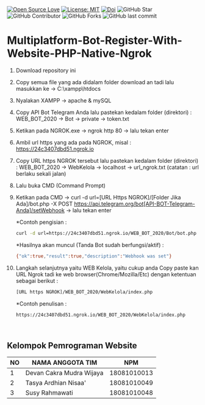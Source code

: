 [![Open Source Love](https://badges.frapsoft.com/os/v1/open-source.svg?style=flat)](https://github.com/ellerbrock/open-source-badges/)
[![License: MIT](https://img.shields.io/badge/License-MIT-blue.svg?logo=github&color=%23F7DF1E)](https://github.com/devancakra/Api-Region-Huruf-Hijaiyah)
[![Doi](https://img.shields.io/badge/Doi-http://dx.doi.org/10.30646/sinus.v19i2.531-blue.svg?logo=google-scholar&color=98FB98)](https://p3m.sinus.ac.id/jurnal/index.php/e-jurnal_SINUS/article/view/531)
![GitHub Star](https://img.shields.io/github/stars/devancakra/Multiplatform-Bot-Register-With-Website-PHP-Native-Ngrok.svg?color=FF69B4)
![GitHub Contributor](https://img.shields.io/github/contributors/devancakra/Multiplatform-Bot-Register-With-Website-PHP-Native-Ngrok.svg?color=FF8C00)
![GitHub Forks](https://img.shields.io/github/forks/devancakra/Multiplatform-Bot-Register-With-Website-PHP-Native-Ngrok.svg?color=00CED1)
![GitHub last commit](https://img.shields.io/github/last-commit/devancakra/Multiplatform-Bot-Register-With-Website-PHP-Native-Ngrok)

# Multiplatform-Bot-Register-With-Website-PHP-Native-Ngrok
1. Download repository ini
2. Copy semua file yang ada didalam folder download an tadi lalu masukkan ke -> C:\xampp\htdocs
3. Nyalakan XAMPP -> apache & mySQL
4. Copy API Bot Telegram Anda lalu pastekan kedalam folder (direktori) : WEB_BOT_2020 -> Bot -> private -> token.txt
5. Ketikan pada NGROK.exe -> ngrok http 80 -> lalu tekan enter
6. Ambil url https yang ada pada NGROK, misal : https://24c3407dbd51.ngrok.io
7. Copy URL https NGROK tersebut lalu pastekan kedalam folder (direktori) : WEB_BOT_2020 -> WebKelola -> localhost -> url_ngrok.txt (catatan : url berlaku sekali jalan)
8. Lalu buka CMD (Command Prompt)
9. Ketikan pada CMD -> curl -d url=[URL Https NGROK]/[Folder Jika Ada]/bot.php -X POST https://api.telegram.org/bot[API-BOT-Telegram-Anda]/setWebhook -> lalu tekan enter

   *Contoh pengisian :
   ```bash
   curl -d url=https://24c3407dbd51.ngrok.io/WEB_BOT_2020/Bot/bot.php -X POST https://api.telegram.org/bot1496456979:AAE7MCBAeRznBN3G-E4J65GgVYzHo0oZmog/setWebhook 
   ```
      
   *Hasilnya akan muncul (Tanda Bot sudah berfungsi/aktif) : 
   ```bash
   {"ok":true,"result":true,"description":"Webhook was set"}
   ```
10. Langkah selanjutnya yaitu WEB Kelola, yaitu cukup anda Copy paste kan URL Ngrok tadi ke web browser(Chrome/Mozilla/Etc) dengan ketentuan sebagai berikut :
    ```bash
    [URL https NGROK]/WEB_BOT_2020/WebKelola/index.php
    ```
    
    *Contoh penulisan :
    ```bash
    https://24c3407dbd51.ngrok.io/WEB_BOT_2020/WebKelola/index.php
    ```

<br>

## Kelompok Pemrograman Website
| NO | NAMA ANGGOTA TIM | NPM |
| --- | --- | --- |
| 1 | Devan Cakra Mudra Wijaya | 18081010013 |
| 2 | Tasya Ardhian Nisaa' | 18081010049 |
| 3 | Susy Rahmawati | 18081010048 |

<br>
